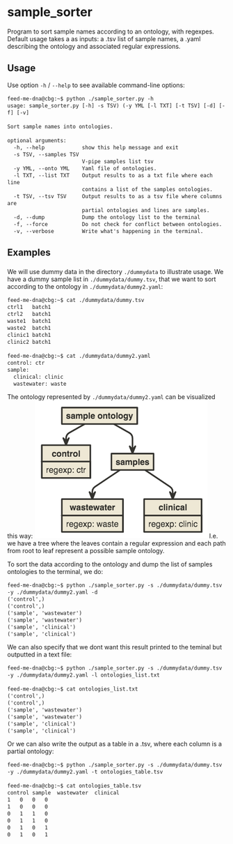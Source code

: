 # sample_sorter

Program to sort sample names according to an ontology, with regexpes. Default usage takes a as inputs: a .tsv list of sample names, a .yaml describing the ontology and associated regular expressions.


## Usage

Use option `-h` / `--help` to see available command-line options:

```console
feed-me-dna@cbg:~$ python ./sample_sorter.py -h
usage: sample_sorter.py [-h] -s TSV) (-y YML [-l TXT] [-t TSV] [-d] [-f] [-v]

Sort sample names into ontologies.

optional arguments:
  -h, --help            show this help message and exit
  -s TSV, --samples TSV
                        V-pipe samples list tsv
  -y YML, --onto YML    Yaml file of ontologies.
  -l TXT, --list TXT    Output results to as a txt file where each line
                        contains a list of the samples ontologies.
  -t TSV, --tsv TSV     Output results to as a tsv file where columns are
                        partial ontologies and lines are samples.
  -d, --dump            Dump the ontology list to the terminal
  -f, --force           Do not check for conflict between ontologies.
  -v, --verbose         Write what's happening in the terminal.
```

## Examples

### 

We will use dummy data in the directory `./dummydata` to illustrate usage. We have a dummy sample list in `./dummydata/dummy.tsv`, that we want to sort according to the ontology in `./dummydata/dummy2.yaml`:
```console
feed-me-dna@cbg:~$ cat ./dummydata/dummy.tsv
ctrl1	batch1
ctrl2	batch1
waste1	batch1
waste2	batch1
clinic1	batch1
clinic2	batch1

feed-me-dna@cbg:~$ cat ./dummydata/dummy2.yaml
control: ctr
sample:
  clinical: clinic
  wastewater: waste
```
The ontology represented by `./dummydata/dummy2.yaml` can be visualized this way:
![example_ontology](dummydata/uml.png)
I.e. we have a tree where the leaves contain a regular expression and each path from root to leaf represent a possible sample ontology.

To sort the data according to the ontology and dump the list of samples ontologies to the terminal, we do:
```console
feed-me-dna@cbg:~$ python ./sample_sorter.py -s ./dummydata/dummy.tsv -y ./dummydata/dummy2.yaml -d
('control',)
('control',)
('sample', 'wastewater')
('sample', 'wastewater')
('sample', 'clinical')
('sample', 'clinical')
```

We can also specify that we dont want this result printed to the teminal but outputted in a text file:

```console
feed-me-dna@cbg:~$ python ./sample_sorter.py -s ./dummydata/dummy.tsv -y ./dummydata/dummy2.yaml -l ontologies_list.txt

feed-me-dna@cbg:~$ cat ontologies_list.txt
('control',)
('control',)
('sample', 'wastewater')
('sample', 'wastewater')
('sample', 'clinical')
('sample', 'clinical')
```
Or we can also write the output as a table in a .tsv, where each column is a partial ontology:

```console
feed-me-dna@cbg:~$ python ./sample_sorter.py -s ./dummydata/dummy.tsv -y ./dummydata/dummy2.yaml -t ontologies_table.tsv

feed-me-dna@cbg:~$ cat ontologies_table.tsv
control	sample	wastewater	clinical
1	0	0	0
1	0	0	0
0	1	1	0
0	1	1	0
0	1	0	1
0	1	0	1
```
